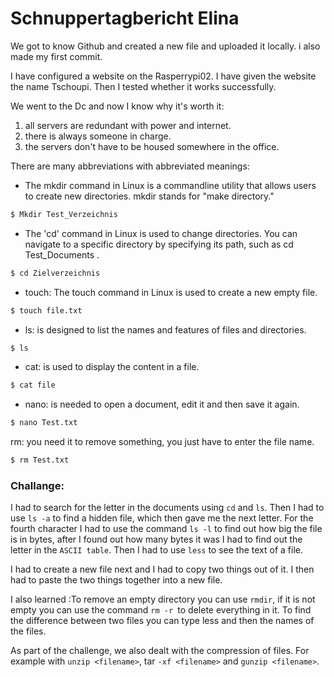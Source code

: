 # Schnuppertagbericht Elina

We got to know Github and created a new file and uploaded it locally. i also made my first commit.

I have configured a website on the Rasperrypi02. I have given the website the name Tschoupi. Then I tested whether it works successfully.

We went to the Dc and now I know why it's worth it: 
1. all servers are redundant with power and internet.
2. there is always someone in charge.
3. the servers don't have to be housed somewhere in the office.  

There are many abbreviations with abbreviated meanings:

- The mkdir command in Linux is a commandline utility that allows users to create new directories. mkdir stands for "make directory." 
```bash
$ Mkdir Test_Verzeichnis
```

- The 'cd' command in Linux is used to change directories. You can navigate to a specific directory by specifying its path, such as cd Test_Documents .
```bash
$ cd Zielverzeichnis
```
-  touch: The touch command in Linux is used to create a new empty file.
```bash
$ touch file.txt
```
- ls: is designed to list the names and features of files and directories.
```bash
$ ls
```
- cat: is used to display the content in a file.
```bash
$ cat file 
```
- nano: is needed to open a document, edit it and then save it again. 
```bash
$ nano Test.txt
```
rm: you need it to remove something, you just have to enter the file name.
```bash
$ rm Test.txt
```
### Challange:

I had to search for the letter in the documents using `cd` and `ls`. Then I had to use `ls -a` to find a hidden file, which then gave me the next letter. For the fourth character I had to use the command `ls -l` to find out how big the file is in bytes, after I found out how many bytes it was I had to find out the letter in the `ASCII table`. Then I had to use `less` to see the text of a file.

I had to create a new file next and I had to copy two things out of it. I then had to paste the two things together into a new file.

I also learned :To remove an empty directory you can use `rmdir`, if it is not empty you can use the command `rm -r `to delete everything in it.  To find the difference between two files you can type less and then the names of the files.

As part of the challenge, we also dealt with the compression of files. For example with `unzip <filename>`, tar `-xf <filename>` and `gunzip <filename>`.